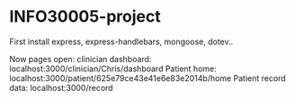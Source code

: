 # INFO30005-project

First install express, express-handlebars, mongoose, dotev..

Now pages open:
clinician dashboard: localhost:3000/clinician/Chris/dashboard
Patient home: localhost:3000/patient/625e79ce43e41e6e83e2014b/home
Patient record data: localhost:3000/record
